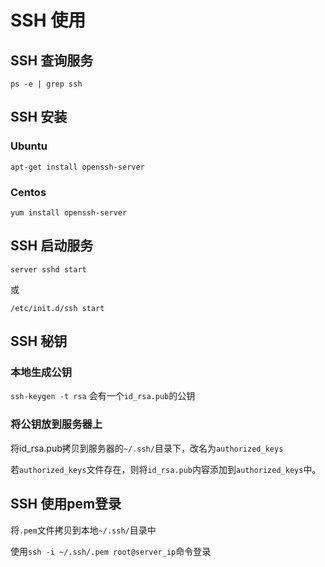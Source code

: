 # SSH 使用

## SSH 查询服务

`ps -e | grep ssh`

## SSH 安装

### Ubuntu

`apt-get install openssh-server`

### Centos

`yum install openssh-server`

## SSH 启动服务

`server sshd start`

或

`/etc/init.d/ssh start`

## SSH 秘钥

### 本地生成公钥

`ssh-keygen -t rsa` 会有一个`id_rsa.pub`的公钥

### 将公钥放到服务器上

将id_rsa.pub拷贝到服务器的`~/.ssh/`目录下，改名为`authorized_keys`

若`authorized_keys`文件存在，则将`id_rsa.pub`内容添加到`authorized_keys`中。

## SSH 使用pem登录

将`.pem`文件拷贝到本地`~/.ssh/`目录中

使用`ssh -i ~/.ssh/.pem root@server_ip`命令登录